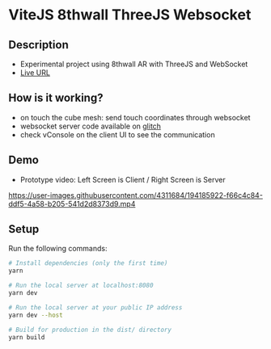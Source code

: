 # ViteJS 8thwall ThreeJS Websocket

## Description 

- Experimental project using 8thwall AR with ThreeJS and WebSocket
- [Live URL](https://vite-8thwall-three-websocket.vercel.app/)

## How is it working?

- on touch the cube mesh: send touch coordinates through websocket
- websocket server code available on [glitch](https://glitch.com/edit/#!/designium-websocket-server)
- check vConsole on the client UI to see the communication

## Demo

- Prototype video: Left Screen is Client / Right Screen is Server

https://user-images.githubusercontent.com/4311684/194185922-f66c4c84-ddf5-4a58-b205-541d2d8373d9.mp4

## Setup

Run the following commands:

```bash
# Install dependencies (only the first time)
yarn

# Run the local server at localhost:8080
yarn dev

# Run the local server at your public IP address
yarn dev --host

# Build for production in the dist/ directory
yarn build
```
